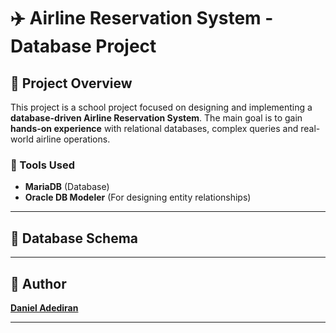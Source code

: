 # ✈️ Airline Reservation System - Database Project

## 📌 Project Overview
This project is a school project focused on designing and implementing a **database-driven Airline Reservation System**. The main goal is to gain **hands-on experience** with relational databases, complex queries and real-world airline operations.

### 🔧 Tools Used
- **MariaDB** (Database)
- **Oracle DB Modeler** (For designing entity relationships)

---

## 📂 Database Schema

---

## 📌 Author
**[Daniel Adediran](https://www.heisdanielade.xyz/)**

---
